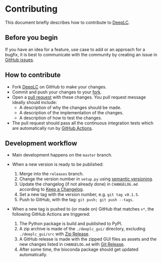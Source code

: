 # Contributing

This document briefly describes how to contribute to
[DeepLC](https://github.com/HUPO-PSI/SpectralLibraryFormat).

## Before you begin

If you have an idea for a feature, use case to add or an approach for a bugfix,
it is best to communicate with the community by creating an issue in
[GitHub issues](https://github.com/HUPO-PSI/SpectralLibraryFormat/issues).

## How to contribute

- Fork [DeepLC](https://github.com/HUPO-PSI/SpectralLibraryFormat) on GitHub to
make your changes.
- Commit and push your changes to your
[fork](https://help.github.com/articles/pushing-to-a-remote/).
- Open a
[pull request](https://help.github.com/articles/creating-a-pull-request/)
with these changes. You pull request message ideally should include:
   - A description of why the changes should be made.
   - A description of the implementation of the changes.
   - A description of how to test the changes.
- The pull request should pass all the continuous integration tests which are
  automatically run by
  [GitHub Actions](https://github.com/compomics/DeepLC/actions).


## Development workflow

- Main development happens on the `master` branch.

- When a new version is ready to be published:

    1. Merge into the `releases` branch.
    2. Change the version number in `setup.py` using
    [semantic versioning](https://semver.org/).
    3. Update the changelog (if not already done) in `CHANGELOG.md` according to
    [Keep a Changelog](https://keepachangelog.com/en/1.0.0/).
    4. Set a new tag with the version number, e.g. `git tag v0.1.5`.
    5. Push to GitHub, with the tag: `git push; git push --tags`.

- When a new tag is pushed to (or made on) GitHub that matches `v*`, the
following GitHub Actions are triggered:

    1. The Python package is build and published to PyPI.
    2. A zip archive is made of the `./deeplc_gui/` directory, excluding
    `./deeplc_gui/src` with
    [Zip Release](https://github.com/marketplace/actions/zip-release).
    3. A GitHub release is made with the zipped GUI files as assets and the new
    changes listed in `CHANGELOG.md` with
    [Git Release](https://github.com/marketplace/actions/git-release).
    4. After some time, the bioconda package should get updated automatically.
